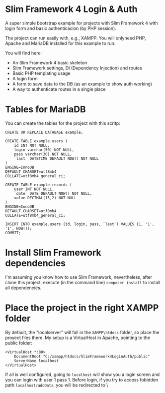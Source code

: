 # Slim Framework 4 Login & Auth

A super simple bootstrap example for projects with Slim Framework 4 with login form and basic authenticacion (by PHP session).

The project can run easily with, e.g., XAMPP. You will onlyneed PHP, Apache and MariaDB installed for this example to run.

You will find here:

* An Slim Framework 4 basic skeleton
* Slim Framework settings, DI (Dependency Injection) and routes
* Basic PHP templating usage
* A login form
* A form to save data to the DB (as an example to show auth working)
* A way to authenticate routes in a single place

# Tables for MariaDB

You can create the tables for the project with this scritp:

```
CREATE OR REPLACE DATABASE example;

CREATE TABLE example.users (
	id INT NOT NULL,
	login varchar(50) NOT NULL,
	pass varchar(30) NOT NULL,
	`last` DATETIME DEFAULT NOW() NOT NULL
)
ENGINE=InnoDB
DEFAULT CHARSET=utf8mb4
COLLATE=utf8mb4_general_ci;

CREATE TABLE example.records (
	user INT NOT NULL,
	`date` DATE DEFAULT NOW() NOT NULL,
	value DECIMAL(15,2) NOT NULL
)
ENGINE=InnoDB
DEFAULT CHARSET=utf8mb4
COLLATE=utf8mb4_general_ci;

INSERT INTO example.users (id, login, pass, `last`) VALUES (1, '1', '1', NOW());
COMMIT;

```

# Install Slim Framework dependencies

I'm assuming you know how to use Slim Framework, nevertheless, after clone this project, execute (in the command line) `composer install` to install all dependencies.

# Place the project in the right XAMPP folder

By default, the "localserver" will fall in the `XAMPP\htdocs` folder, so place the proyect files there.
My setup is a VirtualHost in Apache, pointing to the public folder:

```
<VirtualHost *:80>
    DocumentRoot "C:/xampp/htdocs/SlimFramework4LoginAuth/public"
    ServerName localhost
</VirtualHost>
```

If all is well configured, going to `localhost` will show you a login screen and you can login with user 1 pass 1.
Before login, if you try to access fobidden path `localhost/addData`, you will be redirected to \